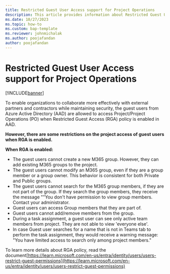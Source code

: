 ```yaml
---
title: Restricted Guest User Access support for Project Operations
description: This article provides information about Restricted Guest User Access support for Project Operations
ms.date: 10/27/2023
ms.topic: how-to
ms.custom: bap-template
ms.reviewer: johnmichalak
ms.author: poojafandan
author: poojafandan
---
```


# Restricted Guest User Access support for Project Operations

[!INCLUDE[banner](../includes/banner.md)]

To enable organizations to collaborate more effectively with external partners and contractors while maintaining security, the guest users from Azure Active Directory (AAD) are allowed to access Project/Project Operations (PO) when Restricted Guest Access (RGA) policy is enabled in AAD.

**However, there are some restrictions on the project access of guest users when RGA is enabled.**

**When RGA is enabled:**

- The guest users cannot create a new M365 group. However, they can add existing M365 groups to the project.
- The guest users cannot modify an M365 group, even if they are a group member or a group owner. This behavior is consistent for both Private and Public groups.
- The guest users cannot search for the M365 group members, if they are not part of the group. If they search the group members, they receive the message ""You don't have permission to view group members. Contact your administrator.
- Guest users can access Group members that they are part of.
- Guest users cannot add/remove members from the group.
- During a task assignment, a guest user can see only active team members from project. They are not able to view 'everyone else'.
- In case Guest user searches for a name that is not in Teams tab to perform the task assignment, they would receive a warning message: "You have limited access to search only among project members."

To learn more details about RGA policy, read the document[https://learn.microsoft.com/en-us/entra/identity/users/users-restrict-guest-permissions](https://learn.microsoft.com/en-us/entra/identity/users/users-restrict-guest-permissions)
